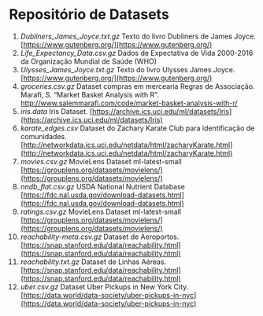 # Repositório de Datasets

1. *Dubliners_James_Joyce.txt.gz* Texto do livro Dubliners de James Joyce. [https://www.gutenberg.org/](https://www.gutenberg.org/)
2. *Life_Expectancy_Data.csv.gz* Dados de Expectativa de Vida 2000-2016 da Organização Mundial de Saúde (WHO)
3. *Ulysses_James_Joyce.txt.gz* Texto do livro Ulysses James Joyce. [https://www.gutenberg.org/](https://www.gutenberg.org/)
4. *groceries.csv.gz* Dataset compras em mercearia Regras de Associação. Marafi, S. “Market Basket Analysis with
R". [http://www.salemmarafi.com/code/market-basket-analysis-with-r/ ](http://www.salemmarafi.com/code/market-basket-analysis-with-r/ )
5. *iris.data* Iris Dataset. [https://archive.ics.uci.edu/ml/datasets/Iris](https://archive.ics.uci.edu/ml/datasets/Iris)
6. *karate_edges.csv* Dataset do Zachary Karate Club para identificação de comunidades. [http://networkdata.ics.uci.edu/netdata/html/zacharyKarate.html](http://networkdata.ics.uci.edu/netdata/html/zacharyKarate.html)
7. *movies.csv.gz* MovieLens Dataset ml-latest-small [https://grouplens.org/datasets/movielens/](https://grouplens.org/datasets/movielens/)
8. *nndb_flat.csv.gz* USDA National Nutrient Database [https://fdc.nal.usda.gov/download-datasets.html](https://fdc.nal.usda.gov/download-datasets.html)
9. *ratings.csv.gz* MovieLens Dataset ml-latest-small [https://grouplens.org/datasets/movielens/](https://grouplens.org/datasets/movielens/)
10. *reachability-meta.csv.gz* Dataset de Aeroportos. [https://snap.stanford.edu/data/reachability.html](https://snap.stanford.edu/data/reachability.html)
11. *reachability.txt.gz* Dataset de Linhas Aéreas. [https://snap.stanford.edu/data/reachability.html](https://snap.stanford.edu/data/reachability.html)
12. *uber.csv.gz* Dataset Uber Pickups in New York City. [https://data.world/data-society/uber-pickups-in-nyc](https://data.world/data-society/uber-pickups-in-nyc)
